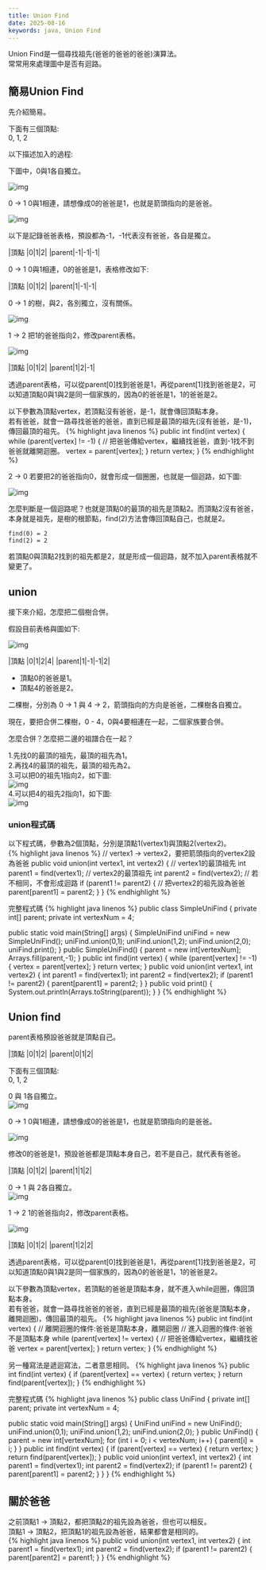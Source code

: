 ```yaml
---
title: Union Find
date: 2025-08-16
keywords: java, Union Find
---
```

Union Find是一個尋找祖先(爸爸的爸爸的爸爸)演算法。<br>
常常用來處理圖中是否有迴路。<br>

## 簡易Union Find
先介紹簡易。<br>

下面有三個頂點:<br>
0, 1, 2<br>

以下描述加入的過程:<br>

下圖中，0與1各自獨立。<br>

![img]({{site.imgurl}}/java_datastruct/uni1.png)<br>

0 → 1 0與1相連，請想像成0的爸爸是1，也就是箭頭指向的是爸爸。<br>

![img]({{site.imgurl}}/java_datastruct/uni2.png)<br>

以下是記錄爸爸表格，預設都為-1，-1代表沒有爸爸，各自是獨立。<br>

|頂點   |0|1|2|
|parent|-1|-1|-1|

0 → 1 0與1相連，0的爸爸是1，表格修改如下:<br>

|頂點   |0|1|2|
|parent|<span class="markline">1</span>|-1|-1|

0 → 1 的樹，與2，各別獨立，沒有關係。<br>

![img]({{site.imgurl}}/java_datastruct/uni3.png)<br>

1 → 2 把1的爸爸指向2，修改parent表格。

![img]({{site.imgurl}}/java_datastruct/uni4.png)<br>

|頂點   |0|1|2|
|parent|1|<span class="markline">2</span>|-1|

透過parent表格，可以從parent[0]找到爸爸是1，再從parent[1]找到爸爸是2，可以知道頂點0與1與2是同一個家族的，因為0的爸爸是1，1的爸爸是2。

以下參數為頂點vertex，若頂點沒有爸爸，是-1，就會傳回頂點本身。<br>
若有爸爸，就會一路尋找爸爸的爸爸，直到已經是最頂的祖先(沒有爸爸，是-1)，傳回最頂的祖先。
{% highlight java linenos %}
  public int find(int vertex) {
    while (parent[vertex] != -1) {
      // 把爸爸傳給vertex，繼續找爸爸，直到-1找不到爸爸就離開迴圈。
      vertex = parent[vertex];
    }
    return vertex;
  }
{% endhighlight %}

2 → 0 若要把2的爸爸指向0，就會形成一個圈圈，也就是一個迴路，如下圖:<br>

![img]({{site.imgurl}}/java_datastruct/uni5.png)<br>

怎麼判斷是一個迴路呢？也就是頂點0的最頂的祖先是頂點2。而頂點2沒有爸爸，本身就是祖先，是樹的根節點，find(2)方法會傳回頂點自己，也就是2。<br>
```
find(0) = 2
find(2) = 2
```
若頂點0與頂點2找到的祖先都是2，就是形成一個迴路，就不加入parent表格就不變更了。<br>

## union
接下來介紹，怎麼把二個樹合併。

假設目前表格與圖如下:

![img]({{site.imgurl}}/java_datastruct/uni6.png)<br>

|頂點   |0|1|2|4|
|parent|1|-1|-1|2|

* 頂點0的爸爸是1。
* 頂點4的爸爸是2。

二棵樹，分別為 0 → 1 與 4 → 2，箭頭指向的方向是爸爸，二棵樹各自獨立。<br>

現在，要把合併二棵樹，0 - 4，0與4要相連在一起，二個家族要合併。<br>

怎麼合併？怎麼把二邊的祖譜合在一起？<br>

1.先找0的最頂的祖先，最頂的祖先為1。<br>
2.再找4的最頂的祖先，最頂的祖先為2。<br>
3.可以把0的祖先1指向2，如下圖:<br>
![img]({{site.imgurl}}/java_datastruct/uni7.png)<br>
4.可以把4的祖先2指向1，如下圖:<br>
![img]({{site.imgurl}}/java_datastruct/uni8.png)<br>

### union程式碼
以下程式碼，參數為2個頂點，分別是頂點1(vertex1)與頂點2(vertex2)。<br>
{% highlight java linenos %}
  // vertex1 → vertex2，要把箭頭指向的vertex2設為爸爸
  public void union(int vertex1, int vertex2) {
    // vertex1的最頂祖先
    int parent1 = find(vertex1);
    // vertex2的最頂祖先
    int parent2 = find(vertex2);
    // 若不相同，不會形成迴路
    if (parent1 != parent2) {
      // 把vertex2的祖先設為爸爸
      parent[parent1] = parent2;
    }
  }
{% endhighlight %}

完整程式碼
{% highlight java linenos %}
public class SimpleUniFind {
  private int[] parent;
  private int vertexNum = 4;

  public static void main(String[] args) {
    SimpleUniFind uniFind = new SimpleUniFind();
    uniFind.union(0,1);
    uniFind.union(1,2);
    uniFind.union(2,0);
    uniFind.print();
  }
  public SimpleUniFind() {
    parent = new int[vertexNum];
    Arrays.fill(parent,-1);
  }
  public int find(int vertex) {
    while (parent[vertex] != -1) {
      vertex = parent[vertex];
    }
    return vertex;
  }
  public void union(int vertex1, int vertex2) {
    int parent1 = find(vertex1);
    int parent2 = find(vertex2);
    if (parent1 != parent2) {
      parent[parent1] = parent2;
    }
  }
  public void print() {
    System.out.println(Arrays.toString(parent));
  }
}
{% endhighlight %}

## Union find
parent表格預設爸爸就是頂點自己。

|頂點   |0|1|2|
|parent|0|1|2|

下面有三個頂點:<br>
0, 1, 2<br>

0 與 1各自獨立。<br>
![img]({{site.imgurl}}/java_datastruct/uni1.png)<br>

0 → 1 0與1相連，請想像成0的爸爸是1，也就是箭頭指向的是爸爸。<br>

![img]({{site.imgurl}}/java_datastruct/uni2.png)<br>

修改0的爸爸是1，預設爸爸都是頂點本身自己，<span class="markline">若不是自己，就代表有爸爸。</span><br>

|頂點   |0|1|2|
|parent|<span class="markline">1</span>|1|2|

0 → 1 與 2各自獨立。<br>
![img]({{site.imgurl}}/java_datastruct/uni3.png)<br>

1 → 2 1的爸爸指向2，修改parent表格。

![img]({{site.imgurl}}/java_datastruct/uni4.png)<br>

|頂點   |0|1|2|
|parent|1|<span class="markline">2</span>|2|

透過parent表格，可以從parent[0]找到爸爸是1，再從parent[1]找到爸爸是2，可以知道頂點0與1與2是同一個家族的，因為0的爸爸是1，1的爸爸是2。

以下參數為頂點vertex，若頂點的爸爸是頂點本身，就不進入while迴圈，傳回頂點本身。<br>
若有爸爸，就會一路尋找爸爸的爸爸，直到已經是最頂的祖先(爸爸是頂點本身，離開迴圈)，傳回最頂的祖先。
{% highlight java linenos %}
  public int find(int vertex) {
    // 離開迴圈的條件:爸爸是頂點本身，離開迴圈
    // 進入迴圈的條件:爸爸不是頂點本身
    while (parent[vertex] != vertex) {
      // 把爸爸傳給vertex，繼續找爸爸
      vertex = parent[vertex];
    }
    return vertex;
  }
{% endhighlight %}

另一種寫法是遞迴寫法，二者意思相同。
{% highlight java linenos %}
  public int find(int vertex) {
    if (parent[vertex] == vertex) {
      return vertex;
    }
    return find(parent[vertex]);
  }
{% endhighlight %}

完整程式碼
{% highlight java linenos %}
public class UniFind {
  private int[] parent;
  private int vertexNum = 4;

  public static void main(String[] args) {
    UniFind uniFind = new UniFind();
    uniFind.union(0,1);
    uniFind.union(1,2);
    uniFind.union(2,0);
  }
  public UniFind() {
    parent = new int[vertexNum];
    for (int i = 0; i < vertexNum; i++) {
      parent[i] = i;
    }
  }
  public int find(int vertex) {
    if (parent[vertex] == vertex) {
      return vertex;
    }
    return find(parent[vertex]);
  }
  public void union(int vertex1, int vertex2) {
    int parent1 = find(vertex1);
    int parent2 = find(vertex2);
    if (parent1 != parent2) {
      parent[parent1] = parent2;
    }
  }
}
{% endhighlight %}

## 關於爸爸
之前頂點1 → 頂點2，都把頂點2的祖先設為爸爸，但也可以相反。<br>
頂點1 → 頂點2，把頂點1的祖先設為爸爸，結果都會是相同的。<br>
{% highlight java linenos %}
  public void union(int vertex1, int vertex2) {
    int parent1 = find(vertex1);
    int parent2 = find(vertex2);
    if (parent1 != parent2) {
      parent[parent2] = parent1;
    }
  }
{% endhighlight %}